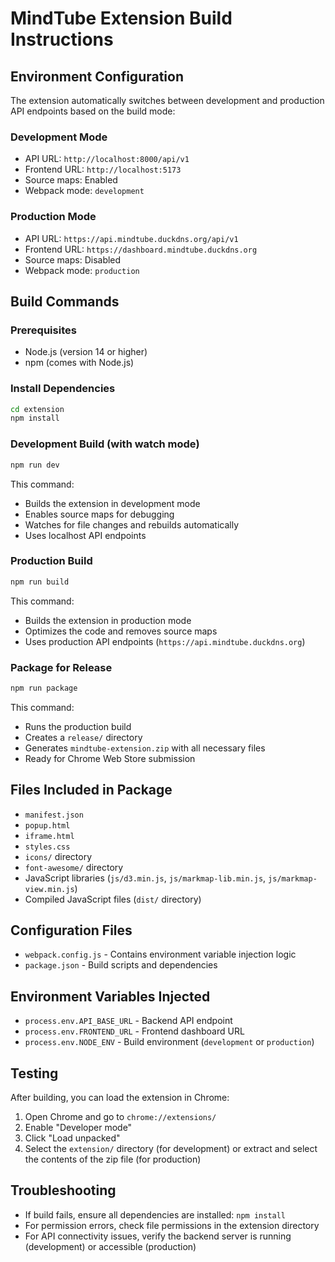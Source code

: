 # MindTube Extension Build Instructions

## Environment Configuration

The extension automatically switches between development and production API endpoints based on the build mode:

### Development Mode
- API URL: `http://localhost:8000/api/v1`
- Frontend URL: `http://localhost:5173`
- Source maps: Enabled
- Webpack mode: `development`

### Production Mode
- API URL: `https://api.mindtube.duckdns.org/api/v1`
- Frontend URL: `https://dashboard.mindtube.duckdns.org`
- Source maps: Disabled
- Webpack mode: `production`

## Build Commands

### Prerequisites
- Node.js (version 14 or higher)
- npm (comes with Node.js)

### Install Dependencies
```bash
cd extension
npm install
```

### Development Build (with watch mode)
```bash
npm run dev
```
This command:
- Builds the extension in development mode
- Enables source maps for debugging
- Watches for file changes and rebuilds automatically
- Uses localhost API endpoints

### Production Build
```bash
npm run build
```
This command:
- Builds the extension in production mode
- Optimizes the code and removes source maps
- Uses production API endpoints (`https://api.mindtube.duckdns.org`)

### Package for Release
```bash
npm run package
```
This command:
- Runs the production build
- Creates a `release/` directory
- Generates `mindtube-extension.zip` with all necessary files
- Ready for Chrome Web Store submission

## Files Included in Package
- `manifest.json`
- `popup.html`
- `iframe.html`
- `styles.css`
- `icons/` directory
- `font-awesome/` directory
- JavaScript libraries (`js/d3.min.js`, `js/markmap-lib.min.js`, `js/markmap-view.min.js`)
- Compiled JavaScript files (`dist/` directory)

## Configuration Files
- `webpack.config.js` - Contains environment variable injection logic
- `package.json` - Build scripts and dependencies

## Environment Variables Injected
- `process.env.API_BASE_URL` - Backend API endpoint
- `process.env.FRONTEND_URL` - Frontend dashboard URL
- `process.env.NODE_ENV` - Build environment (`development` or `production`)

## Testing
After building, you can load the extension in Chrome:
1. Open Chrome and go to `chrome://extensions/`
2. Enable "Developer mode"
3. Click "Load unpacked"
4. Select the `extension/` directory (for development) or extract and select the contents of the zip file (for production)

## Troubleshooting
- If build fails, ensure all dependencies are installed: `npm install`
- For permission errors, check file permissions in the extension directory
- For API connectivity issues, verify the backend server is running (development) or accessible (production) 